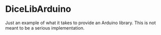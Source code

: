 # DiceLibArduino
Just an example of what it takes to provide an Arduino library. 
This is not meant to be a serious implementation.